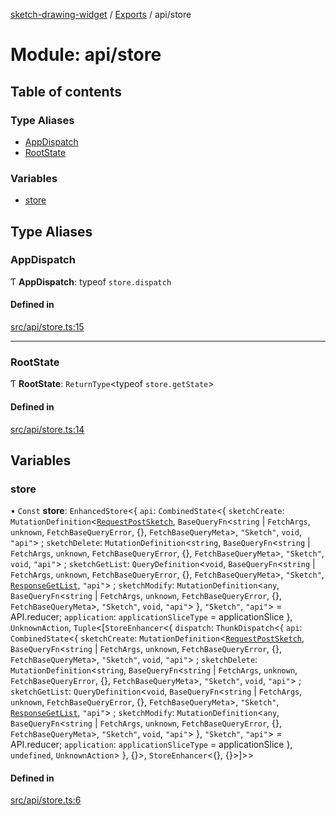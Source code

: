 [sketch-drawing-widget](../README.md) / [Exports](../modules.md) / api/store

# Module: api/store

## Table of contents

### Type Aliases

-   [AppDispatch](api_store.md#appdispatch)
-   [RootState](api_store.md#rootstate)

### Variables

-   [store](api_store.md#store)

## Type Aliases

### AppDispatch

Ƭ **AppDispatch**: typeof `store.dispatch`

#### Defined in

[src/api/store.ts:15](https://github.com/miksrv/sketch-drawing-widget/blob/c680a9e/src/api/store.ts#L15)

---

### RootState

Ƭ **RootState**: `ReturnType`\<typeof `store.getState`\>

#### Defined in

[src/api/store.ts:14](https://github.com/miksrv/sketch-drawing-widget/blob/c680a9e/src/api/store.ts#L14)

## Variables

### store

• `Const` **store**: `EnhancedStore`\<\{ `api`: `CombinedState`\<\{ `sketchCreate`: `MutationDefinition`\<[`RequestPostSketch`](../interfaces/api_types.RequestPostSketch.md), `BaseQueryFn`\<`string` \| `FetchArgs`, `unknown`, `FetchBaseQueryError`, {}, `FetchBaseQueryMeta`\>, `"Sketch"`, `void`, `"api"`\> ; `sketchDelete`: `MutationDefinition`\<`string`, `BaseQueryFn`\<`string` \| `FetchArgs`, `unknown`, `FetchBaseQueryError`, {}, `FetchBaseQueryMeta`\>, `"Sketch"`, `void`, `"api"`\> ; `sketchGetList`: `QueryDefinition`\<`void`, `BaseQueryFn`\<`string` \| `FetchArgs`, `unknown`, `FetchBaseQueryError`, {}, `FetchBaseQueryMeta`\>, `"Sketch"`, [`ResponseGetList`](../interfaces/api_types.ResponseGetList.md), `"api"`\> ; `sketchModify`: `MutationDefinition`\<`any`, `BaseQueryFn`\<`string` \| `FetchArgs`, `unknown`, `FetchBaseQueryError`, {}, `FetchBaseQueryMeta`\>, `"Sketch"`, `void`, `"api"`\> }, `"Sketch"`, `"api"`\> = API.reducer; `application`: `applicationSliceType` = applicationSlice }, `UnknownAction`, `Tuple`\<[`StoreEnhancer`\<\{ `dispatch`: `ThunkDispatch`\<\{ `api`: `CombinedState`\<\{ `sketchCreate`: `MutationDefinition`\<[`RequestPostSketch`](../interfaces/api_types.RequestPostSketch.md), `BaseQueryFn`\<`string` \| `FetchArgs`, `unknown`, `FetchBaseQueryError`, {}, `FetchBaseQueryMeta`\>, `"Sketch"`, `void`, `"api"`\> ; `sketchDelete`: `MutationDefinition`\<`string`, `BaseQueryFn`\<`string` \| `FetchArgs`, `unknown`, `FetchBaseQueryError`, {}, `FetchBaseQueryMeta`\>, `"Sketch"`, `void`, `"api"`\> ; `sketchGetList`: `QueryDefinition`\<`void`, `BaseQueryFn`\<`string` \| `FetchArgs`, `unknown`, `FetchBaseQueryError`, {}, `FetchBaseQueryMeta`\>, `"Sketch"`, [`ResponseGetList`](../interfaces/api_types.ResponseGetList.md), `"api"`\> ; `sketchModify`: `MutationDefinition`\<`any`, `BaseQueryFn`\<`string` \| `FetchArgs`, `unknown`, `FetchBaseQueryError`, {}, `FetchBaseQueryMeta`\>, `"Sketch"`, `void`, `"api"`\> }, `"Sketch"`, `"api"`\> = API.reducer; `application`: `applicationSliceType` = applicationSlice }, `undefined`, `UnknownAction`\> }, {}\>, `StoreEnhancer`\<{}, {}\>]\>\>

#### Defined in

[src/api/store.ts:6](https://github.com/miksrv/sketch-drawing-widget/blob/c680a9e/src/api/store.ts#L6)
